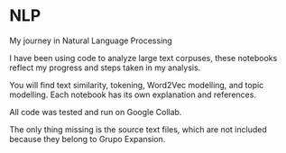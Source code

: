 # NLP
My journey in Natural Language Processing

I have been using code to analyze large text corpuses, these notebooks reflect my progress and steps taken in my analysis.

You will find text similarity, tokening, Word2Vec modelling, and topic modelling. Each notebook has its own explanation and references.

All code was tested and run on Google Collab.

The only thing missing is the source text files, which are not included because they belong to Grupo Expansion.
